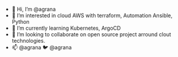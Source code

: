 - 👋 Hi, I’m @agrana
- 👀 I’m interested in cloud AWS with terraform, Automation Ansible, Python
- 🌱 I’m currently learning Kubernetes, ArgoCD
- 💞️ I’m looking to collaborate on open source project arround clout technologies.
- 📫 @agrana 🐦 @agrana

<!---
agrana/agrana is a ✨ special ✨ repository because its `README.md` (this file) appears on your GitHub profile.
You can click the Preview link to take a look at your changes.
--->
